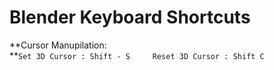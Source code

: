 # Blender Keyboard Shortcuts

**Cursor Manupilation:  
**`Set 3D Cursor : Shift - S    
Reset 3D Cursor : Shift C`

